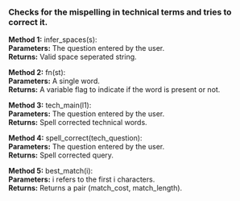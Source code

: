 ### Checks for the mispelling in technical terms and tries to correct it.

**Method 1:** infer_spaces(s):<br/>
 **Parameters:** The question entered by the user.<br/>
 **Returns:** Valid space seperated string.<br/>
  
**Method 2:** fn(st):<br/>
  **Parameters:** A single word.<br/>
  **Returns:** A variable flag to indicate if the word is present or not.<br/>

**Method 3:** tech_main(l1):<br/>
  **Parameters:** The question entered by the user. <br/>
  **Returns:** Spell corrected technical words.<br/>

**Method 4:** spell_correct(tech_question):<br/>
  **Parameters:** The question entered by the user.<br/>
  **Returns:** Spell corrected query. <br/>

 **Method 5:** best_match(i):<br/>
  **Parameters:** i refers to the first i characters.<br/>
  **Returns:** Returns a pair (match_cost, match_length).<br/>

